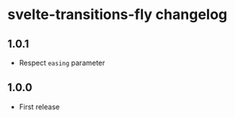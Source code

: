 # svelte-transitions-fly changelog

## 1.0.1

* Respect `easing` parameter

## 1.0.0

* First release